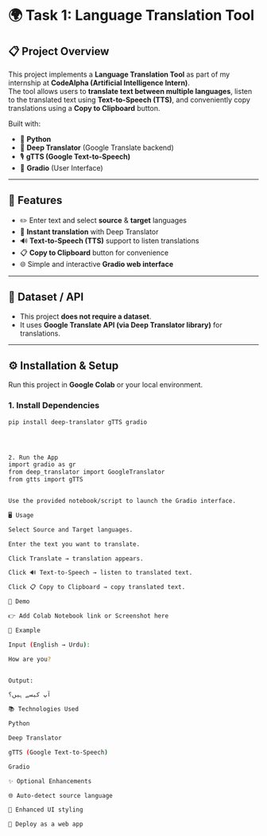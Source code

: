 # 🌍 Task 1: Language Translation Tool

## 📋 Project Overview
This project implements a **Language Translation Tool** as part of my internship at **CodeAlpha (Artificial Intelligence Intern)**.  
The tool allows users to **translate text between multiple languages**, listen to the translated text using **Text-to-Speech (TTS)**, and conveniently copy translations using a **Copy to Clipboard** button.  

Built with:
- 🐍 **Python**
- 🔎 **Deep Translator** (Google Translate backend)
- 🎙 **gTTS (Google Text-to-Speech)**
- 🎨 **Gradio** (User Interface)

---

## 🚀 Features
- ✏️ Enter text and select **source** & **target** languages  
- 🔄 **Instant translation** with Deep Translator  
- 🔊 **Text-to-Speech (TTS)** support to listen translations  
- 📋 **Copy to Clipboard** button for convenience  
- 🌐 Simple and interactive **Gradio web interface**  

---

## 📂 Dataset / API
- This project **does not require a dataset**.  
- It uses **Google Translate API (via Deep Translator library)** for translations.  

---

## ⚙️ Installation & Setup
Run this project in **Google Colab** or your local environment.  

### 1. Install Dependencies
```bash
pip install deep-translator gTTS gradio




2. Run the App
import gradio as gr
from deep_translator import GoogleTranslator
from gtts import gTTS


Use the provided notebook/script to launch the Gradio interface.

🖥️ Usage

Select Source and Target languages.

Enter the text you want to translate.

Click Translate → translation appears.

Click 🔊 Text-to-Speech → listen to translated text.

Click 📋 Copy to Clipboard → copy translated text.

🎥 Demo

👉 Add Colab Notebook link or Screenshot here

📌 Example

Input (English → Urdu):

How are you?


Output:

آپ کیسے ہیں؟

📚 Technologies Used

Python

Deep Translator

gTTS (Google Text-to-Speech)

Gradio

✨ Optional Enhancements

🌐 Auto-detect source language

🎨 Enhanced UI styling

📱 Deploy as a web app